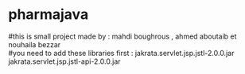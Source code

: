 # pharmajava

#this is small project made by : mahdi boughrous , ahmed aboutaib et nouhaila bezzar <br>
#you need to add these libraries first :
jakrata.servlet.jsp.jstl-2.0.0.jar
jakrata.servlet.jsp.jstl-api-2.0.0.jar
